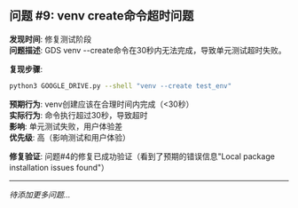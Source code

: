 ## 问题 #9: venv create命令超时问题
**发现时间**: 修复测试阶段  
**问题描述**: GDS venv --create命令在30秒内无法完成，导致单元测试超时失败。

**复现步骤**:
```bash
python3 GOOGLE_DRIVE.py --shell "venv --create test_env"
```

**预期行为**: venv创建应该在合理时间内完成（<30秒）  
**实际行为**: 命令执行超过30秒，导致超时  
**影响**: 单元测试失败，用户体验差  
**优先级**: 高（影响测试和用户体验）  

**修复验证**: 问题#4的修复已成功验证（看到了预期的错误信息"Local package installation issues found"）

---

*待添加更多问题...*
